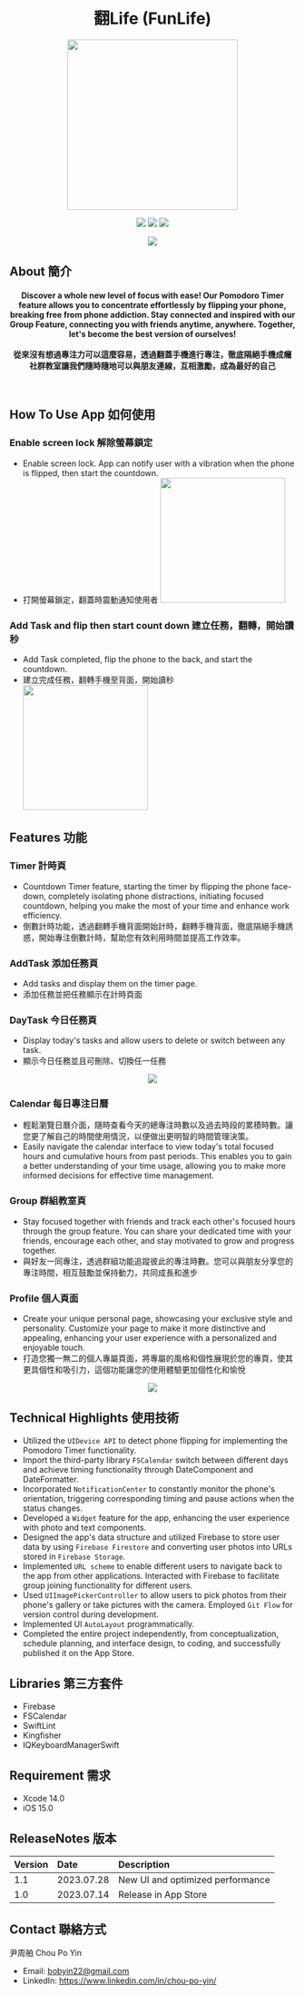 <h1 align="center">翻Life (FunLife) </h1>

<p align="center">
<img src="https://github.com/bobyin22/FunLife/blob/main/FunLife/ScreenShot/FunLife.png?raw=true" width="300" height="300"/>
</p>
<p align="center">
    <img src="https://img.shields.io/badge/platform-iOS-lightgray">
    <img src="https://img.shields.io/badge/release-v1.1.0-green">
    <img src="https://img.shields.io/badge/license-MIT-blue">
</p>

<p align="center">
    <a href="https://apps.apple.com/tw/app/funlife/id6450445182">
    <img src="https://developer.apple.com/assets/elements/badges/download-on-the-app-store.svg"></a>
</p>

## About 簡介

<h4 align="center">Discover a whole new level of focus with ease! Our Pomodoro Timer feature allows you to concentrate effortlessly by flipping your phone, breaking free from phone addiction. Stay connected and inspired with our Group Feature, connecting you with friends anytime, anywhere. Together, let's become the best version of ourselves!<br>
  <br>
  從來沒有想過專注力可以這麼容易，透過翻蓋手機進行專注，徹底隔絕手機成癮<br>
  社群教室讓我們隨時隨地可以與朋友連線，互相激勵，成為最好的自己
  </p>
<br>

## How To Use App 如何使用

### Enable screen lock 解除螢幕鎖定

- Enable screen lock. App can notify user with a vibration when the phone is flipped, then start the countdown.
- 打開螢幕鎖定，翻蓋時震動通知使用者
  <img src="https://github.com/bobyin22/FunLife/blob/main/FunLife/ScreenShot/HowToUseAppIntro1.gif" width="220"/>

### Add Task and flip then start count down 建立任務，翻轉，開始讀秒

- Add Task completed, flip the phone to the back, and start the countdown.
- 建立完成任務，翻轉手機至背面，開始讀秒
  <img src="https://github.com/bobyin22/FunLife/blob/main/FunLife/ScreenShot/HowToUseAppIntro2.gif" width="220"/>

## Features 功能

### Timer 計時頁

- Countdown Timer feature, starting the timer by flipping the phone face-down, completely isolating phone distractions, initiating focused countdown, helping you make the most of your time and enhance work efficiency.
- 倒數計時功能，透過翻轉手機背面開始計時，翻轉手機背面，徹底隔絕手機誘惑，開始專注倒數計時，幫助您有效利用時間並提高工作效率。

### AddTask 添加任務頁

- Add tasks and display them on the timer page.
- 添加任務並把任務顯示在計時頁面

### DayTask 今日任務頁

- Display today's tasks and allow users to delete or switch between any task.
- 顯示今日任務並且可刪除、切換任一任務
<p align="center">
<img src="https://github.com/bobyin22/FunLife/blob/main/FunLife/ScreenShot/Group%201.png"/>
</p>

### Calendar 每日專注日曆

- 輕鬆瀏覽日曆介面，隨時查看今天的總專注時數以及過去時段的累積時數。讓您更了解自己的時間使用情況，以便做出更明智的時間管理決策。
- Easily navigate the calendar interface to view today's total focused hours and cumulative hours from past periods. This enables you to gain a better understanding of your time usage, allowing you to make more informed decisions for effective time management.

### Group 群組教室頁

- Stay focused together with friends and track each other's focused hours through the group feature. You can share your dedicated time with your friends, encourage each other, and stay motivated to grow and progress together.
- 與好友一同專注，透過群組功能追蹤彼此的專注時數。您可以與朋友分享您的專注時間，相互鼓勵並保持動力，共同成長和進步

### Profile 個人頁面

- Create your unique personal page, showcasing your exclusive style and personality. Customize your page to make it more distinctive and appealing, enhancing your user experience with a personalized and enjoyable touch.
- 打造您獨一無二的個人專屬頁面，將專屬的風格和個性展現於您的專頁，使其更具個性和吸引力，這個功能讓您的使用體驗更加個性化和愉悅

<p align="center">
<img src="https://github.com/bobyin22/FunLife/blob/main/FunLife/ScreenShot/Group%202.png"/>
</p>

## Technical Highlights 使用技術

- Utilized the `UIDevice API` to detect phone flipping for implementing the Pomodoro Timer functionality.
- Import the third-party library `FSCalendar` switch between different days and achieve timing functionality through DateComponent and DateFormatter.
- Incorporated `NotificationCenter` to constantly monitor the phone's orientation, triggering corresponding timing and pause actions when the status changes.
- Developed a `Widget` feature for the app, enhancing the user experience with photo and text components.
- Designed the app's data structure and utilized Firebase to store user data by using `Firebase Firestore` and converting user photos into URLs stored in `Firebase Storage`.
- Implemented `URL scheme` to enable different users to navigate back to the app from other applications. Interacted with Firebase to facilitate group joining functionality for different users.
- Used `UIImagePickerController` to allow users to pick photos from their phone's gallery or take pictures with the camera. Employed `Git Flow` for version control during development.
- Implemented UI `AutoLayout` programmatically.
- Completed the entire project independently, from conceptualization, schedule planning, and interface design, to coding, and successfully published it on the App Store.

## Libraries 第三方套件

- Firebase
- FSCalendar
- SwiftLint
- Kingfisher
- IQKeyboardManagerSwift

## Requirement 需求

- Xcode 14.0
- iOS 15.0

## ReleaseNotes 版本

| Version | Date       | Description                      |
| :------ | :--------- | :------------------------------- |
| 1.1     | 2023.07.28 | New UI and optimized performance |
| 1.0     | 2023.07.14 | Release in App Store             |

## Contact 聯絡方式

尹周舶 Chou Po Yin <br>

- Email: bobyin22@gmail.com <br>
- LinkedIn: https://www.linkedin.com/in/chou-po-yin/
